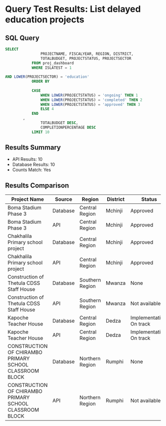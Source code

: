 # Query Test Results: List delayed education projects

## SQL Query
```sql
SELECT 
                PROJECTNAME, FISCALYEAR, REGION, DISTRICT,
                TOTALBUDGET, PROJECTSTATUS, PROJECTSECTOR
            FROM proj_dashboard
            WHERE ISLATEST = 1
        
AND LOWER(PROJECTSECTOR) = 'education'
            ORDER BY 
                
            CASE 
                WHEN LOWER(PROJECTSTATUS) = 'ongoing' THEN 1
                WHEN LOWER(PROJECTSTATUS) = 'completed' THEN 2
                WHEN LOWER(PROJECTSTATUS) = 'approved' THEN 3
                ELSE 4
            END
        ,
                TOTALBUDGET DESC,
                COMPLETIONPERCENTAGE DESC
            LIMIT 10
```

## Results Summary
* API Results: 10
* Database Results: 10
* Counts Match: Yes

## Results Comparison

| Project Name | Source | Region | District | Status | Budget |
|--------------|---------|---------|-----------|---------|----------|
| Boma Stadium Phase 3 | Database | Central Region | Mchinji | Approved | nan |
| Boma Stadium Phase 3 | API | Central Region | Mchinji | Approved | Not available |
| Chakhalila Primary school project | Database | Central Region | Mchinji | Approved | nan |
| Chakhalila Primary school project | API | Central Region | Mchinji | Approved | Not available |
| Construction of Thetula CDSS Staff House | Database | Southern Region | Mwanza | None | 117568824.0 |
| Construction of Thetula CDSS Staff House | API | Southern Region | Mwanza | Not available | MWK 117,568,824.00 |
| Kapoche Teacher House | Database | Central Region | Dedza | Implementation: On track | 100339930.0 |
| Kapoche Teacher House | API | Central Region | Dedza | Implementation: On track | MWK 100,339,930.00 |
| CONSTRUCTION OF CHIRAMBO PRIMARY SCHOOL CLASSROOM BLOCK | Database | Northern Region | Rumphi | None | 99833510.0 |
| CONSTRUCTION OF CHIRAMBO PRIMARY SCHOOL CLASSROOM BLOCK | API | Northern Region | Rumphi | Not available | MWK 99,833,510.00 |
